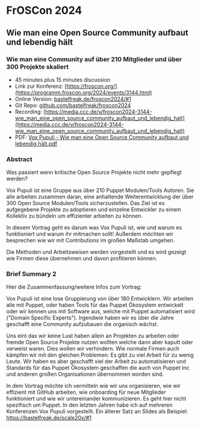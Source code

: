 # FrOSCon 2024

## Wie man eine Open Source Community aufbaut und lebendig hält

### Wie man eine Community auf über 210 Mitglieder und über 300 Projekte skaliert


* 45 minutes plus 15 minutes diѕcussion
* Link zur Konferenz: [https://froscon.org/](https://programm.froscon.org/2024/events/3144.html)
* Online Version: [bastelfreak.de/froscon2024/#1](https://bastelfreak.de/froscon2024/#1)
* Git Repo: [github.com/bastelfreak/froscon2024](https://github.com/bastelfreak/froscon2024?tab=readme-ov-file#wie-man-eine-open-source-community-aufbaut-und-lebendig-h%C3%A4lt)
* Recording: [https://media.ccc.de/v/froscon2024-3144-wie_man_eine_open_source_community_aufbaut_und_lebendig_halt](https://media.ccc.de/v/froscon2024-3144-wie_man_eine_open_source_community_aufbaut_und_lebendig_halt)
* PDF: [Vox Pupuli - Wie man eine Open Source Community aufbaut und lebendig hält.pdf](https://github.com/bastelfreak/talks/blob/master/Vox%20Pupuli%20-%20Wie%20man%20eine%20Open%20Source%20Community%20aufbaut%20und%20lebendig%20h%C3%A4lt%20-%20froscon.pdf)

### Abstract

Was passiert wenn kritische Open Source Projekte nicht mehr gepflegt werden?

Vox Pupuli ist eine Gruppe aus über 210 Puppet Modulen/Tools Autoren. Sie alle
arbeiten zusammen daran, eine anhaltende Weiterentwicklung der über 300 Open
Source Modulen/Tools sicherzustellen. Das Ziel ist es aufgegebene Projekte zu
adoptieren und einzelne Entwickler zu einem Kollektiv zu bündeln um effizienter
arbeiten zu können.

In diesem Vortrag geht es darum was Vox Pupuli ist, wie und warum es
funktioniert und warum ihr mitmachen sollt! Außerdem möchten wir besprechen
wie wir mit Contributions im großen Maßstab umgehen.

Die Methoden und Arbeitsweisen werden vorgestellt und es wird gezeigt wie Firmen diese übernehmen und davon profitieren können.

### Brief Summary 2

Hier die Zusammenfassung/weitere Infos zum Vortrag:

Vox Pupuli ist eine lose Gruppierung von über 180 Entwicklern. Wir arbeiten alle mit Puppet, oder haben Tools für das Puppet Ökosystem entwickelt oder wir kennen uns mit Software aus, welche mit Puppet automatisiert wird ("Domain Specific Experts"). Irgendwie haben wir es über die Jahre geschafft eine Community aufzubauen die organisch wächst.

Uns eint das wir keine Lust haben allein an Projekten zu arbeiten oder fremde Open Source Projekte nutzen wollten welche dann aber kaputt oder verweist waren. Dies wollen wir verhindern. Wie normale Firmen auch kämpfen wir mit den gleichen Problemen: Es gibt zu viel Arbeit für zu wenig Leute. Wir haben es aber geschafft viel der Arbeit zu automatisieren und Standards für das Puppet Ökosystem geschaffen die auch von Puppet Inc und anderen großen Organisationen übernommen worden sind.

In dem Vortrag möchte ich vermitteln wie wir uns organisieren, wie wir effizient mit GitHub arbeiten, wie onboarding für neue Mitglieder funktioniert und wie wir untereinander kommunizieren. Es geht hier nicht spezifisch um Puppet. In den letzten Jahren habe ich auf mehreren Konferenzen Vox Pupuli vorgestellt. Ein älterer Satz an Slides als Beispiel: https://bastelfreak.de/scale20x/#1
